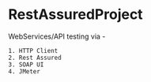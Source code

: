 # RestAssuredProject

WebServices/API testing via - 

    1. HTTP Client
    2. Rest Assured 
    3. SOAP UI
    4. JMeter
